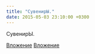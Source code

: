 ```yaml
---
title: "СувенирЫ."
date: 2015-05-03 23:10:00 +0300
---
```


СувенирЫ.


[Вложение](/assets/vk_photos/1/6qvgBpPSUbc.jpg)
[Вложение](/assets/vk_photos/1/qmsFDDYamIo.jpg)
